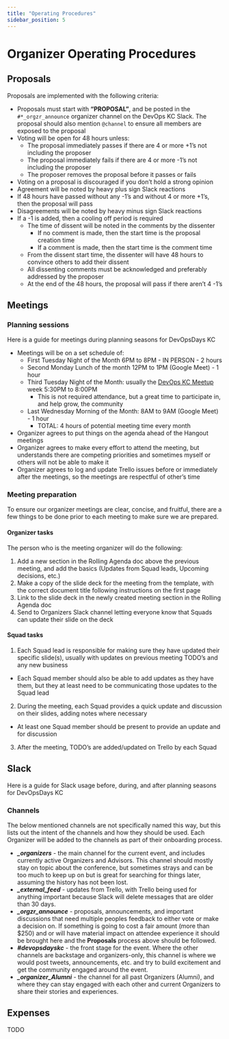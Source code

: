 ```yaml
---
title: "Operating Procedures"
sidebar_position: 5
---
```


# Organizer Operating Procedures

## Proposals

Proposals are implemented with the following criteria:

* Proposals must start with **“PROPOSAL”**, and be posted in the `#*_orgzr_announce` organizer channel on the DevOps KC Slack.  The proposal should also mention `@channel` to ensure all members are exposed to the proposal
* Voting will be open for 48 hours unless:
  * The proposal immediately passes if there are 4 or more +1’s not including the proposer
  * The proposal immediately fails if there are 4 or more -1’s not including the proposer
  * The proposer removes the proposal before it passes or fails
* Voting on a proposal is discouraged if you don’t hold a strong opinion
* Agreement will be noted by heavy plus sign Slack reactions
* If 48 hours have passed without any -1’s and without 4 or more +1’s, then the proposal will pass
* Disagreements will be noted by heavy minus sign Slack reactions
* If a -1 is added, then a cooling off period is required
  * The time of dissent will be noted in the comments by the dissenter
    * If no comment is made, then the start time is the proposal creation time
    * If a comment is made, then the start time is the comment time
  * From the dissent start time, the dissenter will have 48 hours to convince others to add their dissent
  * All dissenting comments must be acknowledged and preferably addressed by the proposer
  * At the end of the 48 hours, the proposal will pass if there aren’t 4 -1’s

## Meetings

### Planning sessions

Here is a guide for meetings during planning seasons for DevOpsDays KC

* Meetings will be on a set schedule of:
  * First Tuesday Night of the Month 6PM to 8PM - IN PERSON - 2 hours
  * Second Monday Lunch of the month 12PM to 1PM (Google Meet) - 1 hour
  * Third Tuesday Night of the Month: usually the [DevOps KC Meetup](https://www.meetup.com/devops-kansas-city/) week 5:30PM to 8:00PM
    * This is not required attendance, but a great time to participate in, and help grow, the community
  * Last Wednesday Morning of the Month: 8AM to 9AM (Google Meet) - 1 hour
    * TOTAL: 4 hours of potential meeting time every month
* Organizer agrees to put things on the agenda ahead of the Hangout meetings
* Organizer agrees to make every effort to attend the meeting, but understands there are competing priorities and sometimes myself or others will not be able to make it
* Organizer agrees to log and update Trello issues before or immediately after the meetings, so the meetings are respectful of other’s time

### Meeting preparation

To ensure our organizer meetings are clear, concise, and fruitful, there are a few things to be done prior to each meeting to make sure we are prepared.

#### Organizer tasks

The person who is the meeting organizer will do the following:

1. Add a new section in the Rolling Agenda doc above the previous meeting, and add the basics (Updates from Squad leads, Upcoming decisions, etc.)
2. Make a copy of the slide deck for the meeting from the template, with the correct document title following instructions on the first page
3. Link to the slide deck in the newly created meeting section in the Rolling Agenda doc
4. Send to Organizers Slack channel letting everyone know that Squads can update their slide on the deck

#### Squad tasks

1. Each Squad lead is responsible for making sure they have updated their specific slide(s), usually with updates on previous meeting TODO’s and any new business

  - Each Squad member should also be able to add updates as they have them, but they at least need to be communicating those updates to the Squad lead


2. During the meeting, each Squad provides a quick update and discussion on their slides, adding notes where necessary
   
  - At least one Squad member should be present to provide an update and for discussion

3. After the meeting, TODO’s are added/updated on Trello by each Squad

## Slack

Here is a guide for Slack usage before, during, and after planning seasons for DevOpsDays KC

### Channels

The below mentioned channels are not specifically named this way, but this lists out the intent of the channels and how they should be used. Each Organizer will be added to the channels as part of their onboarding process.

* ***_organizers*** - the main channel for the current event, and includes currently active Organizers and Advisors. This channel should mostly stay on topic about the conference, but sometimes strays and can be too much to keep up on but is great for searching for things later, assuming the history has not been lost. 
* ***_external_feed*** - updates from Trello, with Trello being used for anything important because Slack will delete messages that are older than 30 days.
* ***_orgzr_announce*** - proposals, announcements, and important discussions that need multiple peoples feedback to either vote or make a decision on. If something is going to cost a fair amount (more than $250) and or will have material impact on attendee experience it should be brought here and the **Proposals** process above should be followed.
* ***#devopsdayskc*** - the front stage for the event. Where the other channels are backstage and organizers-only, this channel is where we would post tweets, announcements, etc. and try to build excitement and get the community engaged around the event.
* ***_organizer_Alumni*** - the channel for all past Organizers (Alumni), and where they can stay engaged with each other and current Organizers to share their stories and experiences.

## Expenses

TODO
